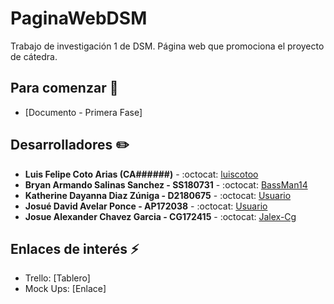 # PaginaWebDSM
Trabajo de investigación 1 de DSM. Página web que promociona el proyecto de cátedra.

## Para comenzar :rocket:
* [Documento - Primera Fase] 

## Desarrolladores :pencil2:
* **Luis Felipe Coto Arias (CA######)** - :octocat: [luiscotoo](https://github.com/luiscotoo)
* **Bryan Armando Salinas Sanchez - SS180731** - :octocat: [BassMan14](https://github.com/BassMan14)
* **Katherine Dayanna Diaz Zúniga - D2180675** - :octocat: [Usuario](https://github.com/Dayandz)
* **Josué David Avelar Ponce - AP172038** - :octocat: [Usuario](https://github.com/JosueAvelar)
* **Josue Alexander Chavez Garcia - CG172415** - :octocat: [Jalex-Cg](https://github.com/Jalex-Cg)

## Enlaces de interés :zap:
* Trello: [Tablero]
* Mock Ups: [Enlace]
